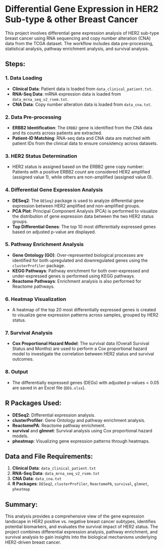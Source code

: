 # Differential Gene Expression in HER2 Sub-type & other Breast Cancer

This project involves differential gene expression analysis of HER2 sub-type breast cancer using RNA sequencing and copy number alteration (CNA) data from the TCGA dataset. The workflow includes data pre-processing, statistical analysis, pathway enrichment analysis, and survival analysis.

## Steps:

### 1. **Data Loading**
   - **Clinical Data**: Patient data is loaded from `data_clinical_patient.txt`.
   - **RNA-Seq Data**: mRNA expression data is loaded from `data_mrna_seq_v2_rsem.txt`.
   - **CNA Data**: Copy number alteration data is loaded from `data_cna.txt`.

### 2. **Data Pre-processing**
   - **ERBB2 Identification**: The `ERBB2` gene is identified from the CNA data and its counts across patients are extracted.
   - **Patient-ID Matching**: RNA-seq data and CNA data are matched with patient IDs from the clinical data to ensure consistency across datasets.

### 3. **HER2 Status Determination**
   - HER2 status is assigned based on the ERBB2 gene copy number: Patients with a positive ERBB2 count are considered HER2 amplified (assigned value 1), while others are non-amplified (assigned value 0).

### 4. **Differential Gene Expression Analysis**
   - **DESeq2**: The `DESeq2` package is used to analyze differential gene expression between HER2 amplified and non-amplified groups.
   - **PCA Plot**: Principal Component Analysis (PCA) is performed to visualize the distribution of gene expression data between the two HER2 status groups.
   - **Top Differential Genes**: The top 10 most differentially expressed genes based on adjusted p-value are displayed.

### 5. **Pathway Enrichment Analysis**
   - **Gene Ontology (GO)**: Over-represented biological processes are identified for both upregulated and downregulated genes using the `clusterProfiler` package.
   - **KEGG Pathways**: Pathway enrichment for both over-expressed and under-expressed genes is performed using KEGG pathways.
   - **Reactome Pathways**: Enrichment analysis is also performed for Reactome pathways.

### 6. **Heatmap Visualization**
   - A heatmap of the top 20 most differentially expressed genes is created to visualize gene expression patterns across samples, grouped by HER2 status.

### 7. **Survival Analysis**
   - **Cox Proportional Hazard Model**: The survival data (Overall Survival Status and Months) are used to perform a Cox proportional hazard model to investigate the correlation between HER2 status and survival outcomes.
   

### 8. **Output**
   - The differentially expressed genes (DEGs) with adjusted p-values < 0.05 are saved in an Excel file (`DEG.xlsx`).

## R Packages Used:
- **DESeq2**: Differential expression analysis.
- **clusterProfiler**: Gene Ontology and pathway enrichment analysis.
- **ReactomePA**: Reactome pathway enrichment.
- **survival** and **glmnet**: Survival analysis using Cox proportional hazard models.
- **pheatmap**: Visualizing gene expression patterns through heatmaps.

## Data and File Requirements:
1. **Clinical Data**: `data_clinical_patient.txt`
2. **RNA-Seq Data**: `data_mrna_seq_v2_rsem.txt`
3. **CNA Data**: `data_cna.txt`
4. **R Packages**: `DESeq2`, `clusterProfiler`, `ReactomePA`, `survival`, `glmnet`, `pheatmap`

## Summary:
This analysis provides a comprehensive view of the gene expression landscape in HER2 positive vs. negative breast cancer subtypes, identifies potential biomarkers, and evaluates the survival impact of HER2 status. The project combines differential expression analysis, pathway enrichment, and survival analysis to gain insights into the biological mechanisms underlying HER2-driven breast cancer.
